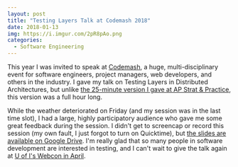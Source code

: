 ```yaml
---
layout: post
title: "Testing Layers Talk at Codemash 2018"
date: 2018-01-13
img: https://i.imgur.com/2pR8pAo.png
categories:
  - Software Engineering
---
```

This year I was invited to speak at [Codemash](http://www.codemash.org/), a huge, multi-disciplinary event for software engineers, project managers, web developers, and others in the industry. I gave my talk on Testing Layers in Distributed Architectures, but unlike [the 25-minute version I gave at AP Strat & Practice](https://www.karllhughes.com/posts/api-strat-2017-presentation), this version was a full hour long.

While the weather deteriorated on Friday (and my session was in the last time slot), I had a large, highly participatory audience who gave me some great feedback during the session. I didn't get to screencap or record this session (my own fault, I just forgot to turn on Quicktime), but [the slides are available on Google Drive](https://drive.google.com/open?id=1B1Y5Uwi9TcETEsGM2691Sqw41n1J9PDvYRxaUUfirYs). I'm really glad that so many people in software development are interested in testing, and I can't wait to give the talk again at [U of I's Webcon in April](http://webcon.illinois.edu/).
